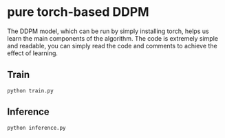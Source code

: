 # pure torch-based DDPM
The DDPM model, which can be run by simply installing torch, helps us learn the main components of the algorithm. The code is extremely simple and readable, you can simply read the code and comments to achieve the effect of learning.

## Train
`python train.py`

## Inference
`python inference.py`
